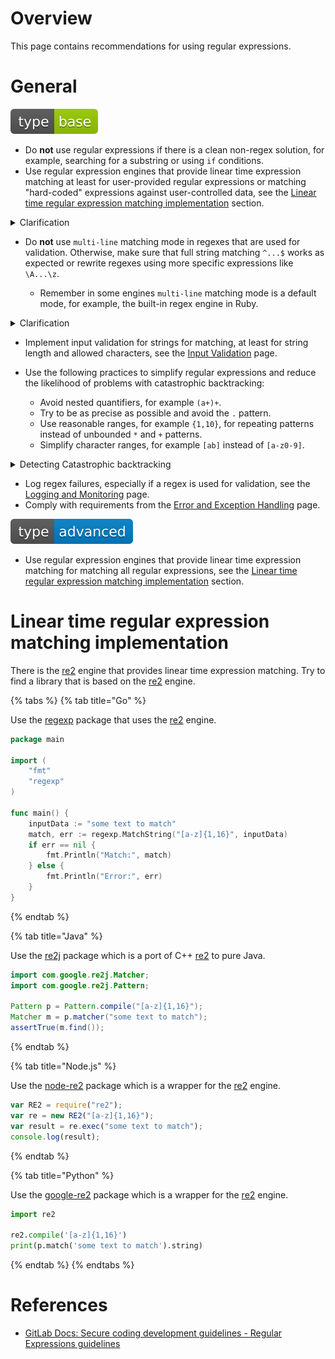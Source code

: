 # Overview

This page contains recommendations for using regular expressions.

# General

<div align="left">
<img src="/.gitbook/assets/type-base-icon.svg">
</div>

- Do **not** use regular expressions if there is a clean non-regex solution, for example, searching for a substring or using `if` conditions.
- Use regular expression engines that provide linear time expression matching at least for user-provided regular expressions or matching "hard-coded" expressions against user-controlled data, see the [Linear time regular expression matching implementation](#linear-time-regular-expression-matching-implementation) section.

<details>
<summary>Clarification</summary>

Many regex engines support backtracking that causes them to work very slowly in some cases (exponentially related to input size), see the [Vulnerability Mitigation: Regular Expression Denial of Service (ReDoS)](/Web%20Application/Vulnerability%20Mitigation/Regular%20Expression%20Denial%20of%20Service%20(ReDoS)/README.md) page.
</details>

- Do **not** use `multi-line` matching mode in regexes that are used for validation. Otherwise, make sure that full string matching `^...$` works as expected or rewrite regexes using more specific expressions like `\A...\z`.

    - Remember in some engines `multi-line` matching mode is a default mode, for example, the built-in regex engine in Ruby.

<details>
<summary>Clarification</summary>

In `multi-line` mode, the expressions with `^` and `$` are matched differently. For example, `$` matches not only before the end of the string but also at the end of each line. So, if there is a validation that uses a regular expression in `multi-line` mode, an attacker can use a new line `\x0a` to bypass this validation. Consider a regular expression matching in Python from the snippet below.

```python
import re

p = re.compile(r'^\d{1,3}$')

p.match('137') is not None
# => True
p.match('1337') is not None
# => False
p.match('abc') is not None
# => False
p.match('137\nabc') is not None
# => False
```

The regex from the snippet matches full strings containing numbers from 1 to 3 digits long. However, enabling `multi-line` mode completely changes this behaviour.

```python
import re

p = re.compile(r'^\d{1,3}$', re.MULTILINE)

p.match('137') is not None
# => True
p.match('1337') is not None
# => False
p.match('abc') is not None
# => False
p.match('137\nabc') is not None
# => True
```

As can be seen, in `multi-line` mode the string `137\nabc` will be successfully matched. To avoid this behaviour, disable `multi-line` mode (this is the preferred solution) or rewrite the regex using `\A` and `\Z`:

```python
import re

# preferred
p = re.compile(r'^\d{1,3}$')

p.match('137\nabc') is not None
# => False

# or
p = re.compile(r'\A\d{1,3}\Z', re.MULTILINE)

p.match('137\nabc') is not None
# => False
```
</details>

- Implement input validation for strings for matching, at least for string length and allowed characters, see the [Input Validation](/Web%20Application/Input%20Validation/README.md) page.
- Use the following practices to simplify regular expressions and reduce the likelihood of problems with catastrophic backtracking:

    - Avoid nested quantifiers, for example `(a+)+`.
    - Try to be as precise as possible and avoid the `.` pattern.
    - Use reasonable ranges, for example `{1,10}`, for repeating patterns instead of unbounded `*` and `+` patterns.
    - Simplify character ranges, for example `[ab]` instead of `[a-z0-9]`.

<details>
<summary>Detecting Catastrophic backtracking</summary>

You can use [doyensec/regexploit](https://github.com/doyensec/regexploit) to detect Catastrophic backtracking in your regexes that lead to ReDoS.

**regexploit does not guarantee the detection of 100% vulnerable regexes, this is just one of the relatively easy ways to check your regex**

```bash
$ python3 -m venv .env
$ source .env/bin/activate
$ pip install regexploit
$ regexploit
v\w*_\w*_\w*$
Pattern: v\w*_\w*_\w*$
---
Worst-case complexity: 3 ⭐⭐⭐ (cubic)
Repeated character: [5f:_]
Final character to cause backtracking: [^WORD]
Example: 'v' + '_' * 3456 + '!'
```
</details>

- Log regex failures, especially if a regex is used for validation, see the [Logging and Monitoring](/Web%20Application/Logging%20and%20Monitoring/README.md) page.
- Comply with requirements from the [Error and Exception Handling](/Web%20Application/Error%20and%20Exception%20Handling/README.md) page.

<div align="left">
<img src="/.gitbook/assets/type-advanced-icon.svg">
</div>

- Use regular expression engines that provide linear time expression matching for matching all regular expressions, see the [Linear time regular expression matching implementation](#linear-time-regular-expression-matching-implementation) section.

# Linear time regular expression matching implementation

There is the [re2](https://github.com/google/re2) engine that provides linear time expression matching. Try to find a library that is based on the [re2](https://github.com/google/re2) engine.

{% tabs %}
{% tab title="Go" %}

Use the [regexp](https://pkg.go.dev/regexp) package that uses the [re2](https://github.com/google/re2) engine.

```go
package main

import (
    "fmt"
    "regexp"
)

func main() {
    inputData := "some text to match"
    match, err := regexp.MatchString("[a-z]{1,16}", inputData)
    if err == nil {
        fmt.Println("Match:", match)
    } else {
        fmt.Println("Error:", err)
    }
}
```
{% endtab %}

{% tab title="Java" %}

Use the [re2j](https://github.com/google/re2j) package which is a port of C++ [re2](https://github.com/google/re2) to pure Java.

```java
import com.google.re2j.Matcher;
import com.google.re2j.Pattern;

Pattern p = Pattern.compile("[a-z]{1,16}");
Matcher m = p.matcher("some text to match");
assertTrue(m.find());
```
{% endtab %}

{% tab title="Node.js" %}

Use the [node-re2](https://www.npmjs.com/package/re2) package which is a wrapper for the [re2](https://github.com/google/re2) engine.

```javascript
var RE2 = require("re2");
var re = new RE2("[a-z]{1,16}");
var result = re.exec("some text to match");
console.log(result);
```
{% endtab %}

{% tab title="Python" %}

Use the [google-re2](https://pypi.org/project/google-re2/) package which is a wrapper for the [re2](https://github.com/google/re2) engine.

```python
import re2

re2.compile('[a-z]{1,16}')
print(p.match('some text to match').string)
```
{% endtab %}
{% endtabs %}

# References

- [GitLab Docs: Secure coding development guidelines - Regular Expressions guidelines](https://docs.gitlab.com/ee/development/secure_coding_guidelines.html#regular-expressions-guidelines)

